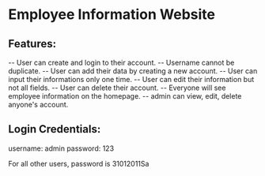 # Employee Information Website

## Features:
-- User can create and login to their account.
-- Username cannot be duplicate.
-- User can add their data by creating a new account.
-- User can input their informations only one time.
-- User can edit their information but not all fields.
-- User can delete their account.
-- Everyone will see employee information on the homepage.
-- admin can view, edit, delete anyone's account.


## Login Credentials:
username: admin
password: 123

For all other users, password is 31012011Sa
